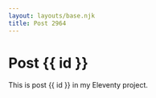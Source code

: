 ```yaml
---
layout: layouts/base.njk
title: Post 2964
---
```


# Post {{ id }}

This is post {{ id }} in my Eleventy project.
